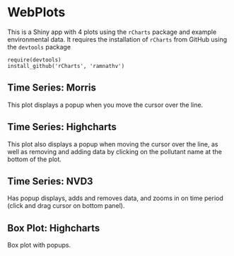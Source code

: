 WebPlots
========================================================

This is a Shiny app with 4 plots using the `rCharts` package and example environmental data. It requires the installation of `rCharts` from GitHub using the `devtools` package

```
require(devtools)
install_github('rCharts', 'ramnathv')
```

Time Series: Morris
-------------------------------------------------------

This plot displays a popup when you move the cursor over the line.

Time Series: Highcharts
------------------------------------------------------

This plot also displays a popup when moving the cursor over the line, as well as removing and adding data by clicking on the pollutant name at the bottom of the plot.

Time Series: NVD3
------------------------------------------------------

Has popup displays, adds and removes data, and zooms in on time period (click and drag cursor on bottom panel).

Box Plot: Highcharts
------------------------------------------------------

Box plot with popups.


